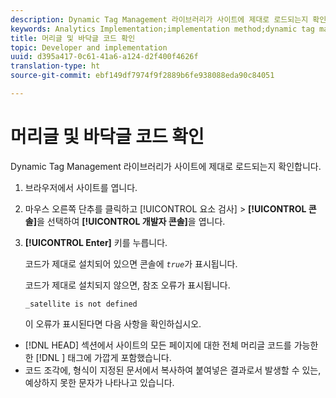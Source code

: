 ```yaml
---
description: Dynamic Tag Management 라이브러리가 사이트에 제대로 로드되는지 확인합니다.
keywords: Analytics Implementation;implementation method;dynamic tag management;dtm;code;page code;header code;footer code;embed code;verify code;verify header code;verify footer code;embed tab;embed
title: 머리글 및 바닥글 코드 확인
topic: Developer and implementation
uuid: d395a417-0c61-41a6-a124-d2f400f4626f
translation-type: ht
source-git-commit: ebf149df7974f9f2889b6fe938088eda90c84051

---
```



# 머리글 및 바닥글 코드 확인

Dynamic Tag Management 라이브러리가 사이트에 제대로 로드되는지 확인합니다.

1. 브라우저에서 사이트를 엽니다.
1. 마우스 오른쪽 단추를 클릭하고 [!UICONTROL 요소 검사] > **[!UICONTROL 콘솔]**&#x200B;을 선택하여 **[!UICONTROL 개발자 콘솔]**&#x200B;을 엽니다.
1. **[!UICONTROL Enter]** 키를 누릅니다.

   코드가 제대로 설치되어 있으면 콘솔에 *`true`*&#x200B;가 표시됩니다.

   코드가 제대로 설치되지 않으면, 참조 오류가 표시됩니다.

   `_satellite is not defined`

   이 오류가 표시된다면 다음 사항을 확인하십시오.

* [!DNL HEAD] 섹션에서 사이트의 모든 페이지에 대한 전체 머리글 코드를 가능한 한 [!DNL <head><meta http-equiv="Content-Type" content="text/html; charset=UTF-8">] 태그에 가깝게 포함했습니다. 
* 코드 조각에, 형식이 지정된 문서에서 복사하여 붙여넣은 결과로서 발생할 수 있는, 예상하지 못한 문자가 나타나고 있습니다.

